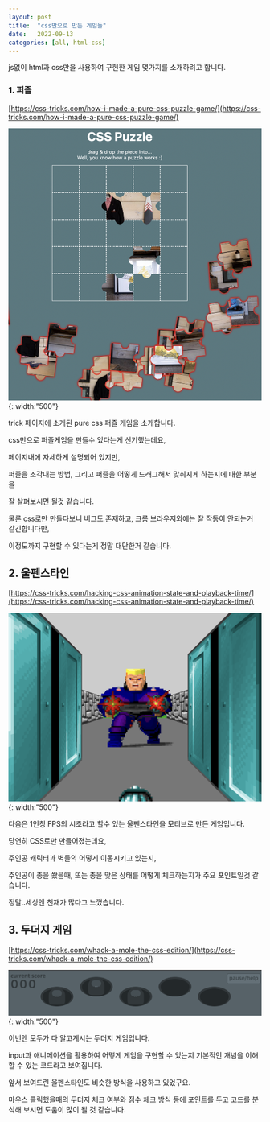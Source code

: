 ```yaml
---
layout: post
title:  "css만으로 만든 게임들"
date:   2022-09-13
categories: [all, html-css]
---
```


js없이 html과 css만을 사용하여 구현한 게임 몇가지를 소개하려고 합니다.
<br>

### 1. 퍼즐

[https://css-tricks.com/how-i-made-a-pure-css-puzzle-game/](https://css-tricks.com/how-i-made-a-pure-css-puzzle-game/)

![퍼즐](/assets/20220913-img1.png){: width:"500"}

trick 페이지에 소개된 pure css 퍼즐 게임을 소개합니다.

css만으로 퍼즐게임을 만들수 있다는게 신기했는데요,

페이지내에 자세하게 설명되어 있지만,

퍼즐을 조각내는 방법, 그리고 퍼즐을 어떻게 드래그해서 맞춰지게 하는지에 대한 부분을

잘 살펴보시면 될것 같습니다.

물론 css로만 만들다보니 버그도 존재하고, 크롬 브라우저외에는 잘 작동이 안되는거 같긴합니다만,

이정도까지 구현할 수 있다는게 정말 대단한거 같습니다.
<br>

## 2. 울펜스타인

[https://css-tricks.com/hacking-css-animation-state-and-playback-time/](https://css-tricks.com/hacking-css-animation-state-and-playback-time/)

![울펜스타인](/assets/20220913-img2.png){: width:"500"}

다음은 1인칭 FPS의 시초라고 할수 있는 울펜스타인을 모티브로 만든 게임입니다.

당연히 CSS로만 만들어졌는데요,

주인공 캐릭터과 벽들의 어떻게 이동시키고 있는지,

주인공이 총을 쐈을때, 또는 총을 맞은 상태를 어떻게 체크하는지가 주요 포인트일것 같습니다.

정말..세상엔 천재가 많다고 느꼈습니다.
<br>

## 3. 두더지 게임

[https://css-tricks.com/whack-a-mole-the-css-edition/](https://css-tricks.com/whack-a-mole-the-css-edition/)

![두더지](/assets/20220913-img3.png){: width:"500"}

이번엔 모두가 다 알고계시는 두더지 게임입니다.

input과 애니메이션을 활용하여 어떻게 게임을 구현할 수 있는지 기본적인 개념을 이해할 수 있는 코드라고 보여집니다.

앞서 보여드린 울펜스타인도 비슷한 방식을 사용하고 있었구요.

마우스 클릭했을때의 두더지 체크 여부와 점수 체크 방식 등에 포인트를 두고 코드를 분석해 보시면 도움이 많이 될 것 같습니다.